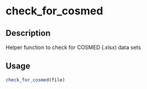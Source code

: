 # check_for_cosmed

## Description

Helper function to check for COSMED (.xlsx) data sets

## Usage

```r
check_for_cosmed(file)
```

